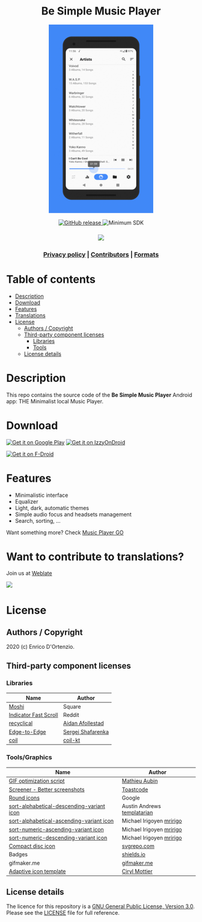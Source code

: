 <h1 align="center">Be Simple Music Player</h1>

<p align="center">
<img height="500" src="art1.gif">
</p>

<p align="center">
  <!-- Latest Release -->
    <a href="https://github.com/enricocid/Music-Player-GO/releases">
      <img alt="GitHub release"
      src="https://img.shields.io/static/v1?label=Tag&message=v1.0.7&color=43455C">
    </a>
   <!-- Minimum SDK -->
    <a>
      <img alt="Minimum SDK"
      src="https://img.shields.io/static/v1?label=API&message=21&color=2E3047">
    </a>
</p>

  <h3 align="center">
  <a href="https://hosted.weblate.org/engage/music-player-go/">
    <img src="https://hosted.weblate.org/widgets/music-player-go/-/287x66-white.png" />
  </a>
  </h3>

  <h3 align="center">
  <a href="PRIVACY.md">Privacy policy</a> |
  <a href="CONTRIBUTORS.md">Contributors</a> |
  <a href="FORMATS.md">Formats</a>
  </h3>

  </h3>


# Table of contents

- [Description](#description)
- [Download](#download)
- [Features](#features)
- [Translations](#want-to-contribute-to-translations)
- [License](#license)
  - [Authors / Copyright](#authors--copyright)
  - [Third-party component licenses](#third-party-component-licenses)
    - [Libraries](#libraries)
    - [Tools](#tools)
  - [License details](#license-details)


# Description

This repo contains the source code of the **Be Simple Music Player** Android app: THE Minimalist local Music Player.


# Download

[<img src="https://play.google.com/intl/en_us/badges/static/images/badges/en_badge_web_generic.png"
    alt="Get it on Google Play"
    height="80">](https://play.google.com/store/apps/details?id=com.iven.besimple) 
[<img src="https://gitlab.com/IzzyOnDroid/repo/-/raw/master/assets/IzzyOnDroid.png"
    alt="Get it on IzzyOnDroid"
    height="80">](https://apt.izzysoft.de/fdroid/index/apk/com.iven.besimple)
    
[<img src="https://gitlab.com/enricocid/custom-badges/-/raw/master/badge_get-it-on-coming-soon.png"
    alt="Get it on F-Droid"
    height="80">](https://f-droid.org/packages/com.iven.besimple/)
    
  
# Features

- Minimalistic interface
- Equalizer
- Light, dark, automatic themes
- Simple audio focus and headsets management
- Search, sorting, ...


Want something more? Check [Music Player GO](https://github.com/enricocid/Music-Player-GO)


# Want to contribute to translations?

Join us at [Weblate](https://hosted.weblate.org/engage/music-player-go/)

<a href="https://hosted.weblate.org/engage/music-player-go/">
  <img src="https://hosted.weblate.org/widgets/music-player-go/-/88x31-white.png" />
</a>


# License


## Authors / Copyright

2020 (c) Enrico D'Ortenzio.


## Third-party component licenses

### Libraries

| Name                                                        | Author                  |
| ----------------------------------------------------------- | ------------------------- |
| [Moshi](https://github.com/square/moshi)                  | Square                       |
| [Indicator Fast Scroll](https://github.com/reddit/IndicatorFastScroll)                  | Reddit                       |
| [recyclical](https://github.com/afollestad/recyclical)                  | [Aidan Afollestad](https://github.com/afollestad)                       |
| [Edge-to-Edge](https://github.com/beworker/edge-to-edge)                  | [Sergej Shafarenka](https://github.com/beworker)                       |
| [coil](https://github.com/coil-kt/coil)                  | [coil-kt](https://github.com/coil-kt)                       |

### Tools/Graphics

| Name                                                        | Author                  |
| ----------------------------------------------------------- | ------------------------- |
| [GIF optimization script](https://github.com/mathieu-aubin/tempgif)                  | [Mathieu Aubin](https://github.com/mathieu-aubin)                       |
| [Screener - Better screenshots](https://play.google.com/store/apps/details?id=de.toastcode.screener) | [Toastcode](https://toastco.de/)                       |
| [Round icons](https://material.io/tools/icons/?style=round) | Google                       |
| [sort-alphabetical-descending-variant icon](https://materialdesignicons.com/icon/sort-alphabetical-descending-variant) | Austin Andrews [templatarian](https://twitter.com/templarian)                       |
| [sort-alphabetical-ascending-variant icon](https://materialdesignicons.com/icon/sort-alphabetical-ascending-variant) | Michael Irigoyen [mririgo](https://twitter.com/mririgo)                       |
| [sort-numeric-ascending-variant icon](https://materialdesignicons.com/icon/sort-numeric-ascending-variant) | Michael Irigoyen [mririgo](https://twitter.com/mririgo)                       |
| [sort-numeric-descending-variant icon](https://materialdesignicons.com/icon/sort-numeric-descending-variant) | Michael Irigoyen [mririgo](https://twitter.com/mririgo) 
| [Compact disc icon](https://www.svgrepo.com/svg/181020/compact-disc-music) | [svgrepo.com](https://www.svgrepo.com)                       |
| Badges | [shields.io](https://shields.io/) 
| gifmaker.me | [gifmaker.me](https://gifmaker.me/)
| [Adaptive icon template](https://cyrilmottier.com/2017/07/06/adaptive-icon-template/) | [Ciryl Mottier](https://cyrilmottier.com/)                       |


## License details

The licence for this repository is a [GNU General Public License, Version 3.0](http://www.gnu.org/licenses/#GPL). Please see the [LICENSE](LICENSE.md) file for full reference.
